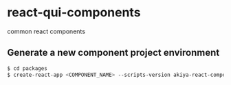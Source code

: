 # react-qui-components
common react components 

## Generate a new component project environment

```bash
$ cd packages
$ create-react-app <COMPONENT_NAME> --scripts-version akiya-react-component-scripts
```

